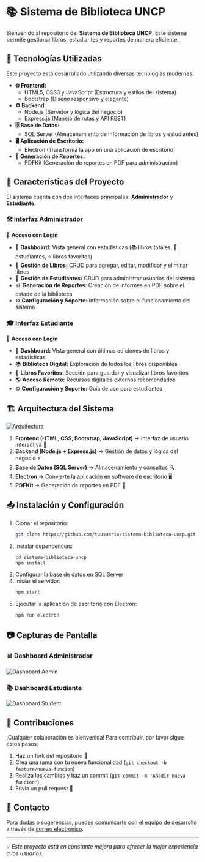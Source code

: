 # 📚 Sistema de Biblioteca UNCP

Bienvenido al repositorio del **Sistema de Biblioteca UNCP**. Este sistema permite gestionar libros, estudiantes y reportes de manera eficiente. 

## 🚀 Tecnologías Utilizadas

Este proyecto está desarrollado utilizando diversas tecnologías modernas:

- **🌐 Frontend:**
  - HTML5, CSS3 y JavaScript (Estructura y estilos del sistema)
  - Bootstrap (Diseño responsivo y elegante)
- **⚙️ Backend:**
  - Node.js (Servidor y lógica del negocio)
  - Express.js (Manejo de rutas y API REST)
- **🗄️ Base de Datos:**
  - SQL Server (Almacenamiento de información de libros y estudiantes)
- **🖥️ Aplicación de Escritorio:**
  - Electron (Transforma la app en una aplicación de escritorio)
- **📄 Generación de Reportes:**
  - PDFKit (Generación de reportes en PDF para administración)

## 🎯 Características del Proyecto

El sistema cuenta con dos interfaces principales: **Administrador** y **Estudiante**.

### 🛠️ Interfaz Administrador
👤 **Acceso con Login**
- 🔹 **Dashboard:** Vista general con estadísticas (📚 libros totales, 👥 estudiantes, ⭐ libros favoritos)
- 📖 **Gestión de Libros:** CRUD para agregar, editar, modificar y eliminar libros
- 👥 **Gestión de Estudiantes:** CRUD para administrar usuarios del sistema
- 📊 **Generación de Reportes:** Creación de informes en PDF sobre el estado de la biblioteca
- ⚙️ **Configuración y Soporte:** Información sobre el funcionamiento del sistema

### 🎓 Interfaz Estudiante
👤 **Acceso con Login**
- 🔹 **Dashboard:** Vista general con últimas adiciones de libros y estadísticas
- 📚 **Biblioteca Digital:** Exploración de todos los libros disponibles
- 📌 **Libros Favoritos:** Sección para guardar y visualizar libros favoritos
- 🌎 **Acceso Remoto:** Recursos digitales externos recomendados
- ⚙️ **Configuración y Soporte:** Guía de uso para estudiantes

## 🏗️ Arquitectura del Sistema

![Arquitectura](http://imgfz.com/i/cqHudEV.png)

1. **Frontend (HTML, CSS, Bootstrap, JavaScript)** → Interfaz de usuario interactiva 📜
2. **Backend (Node.js + Express.js)** → Gestión de datos y lógica del negocio ⚡
3. **Base de Datos (SQL Server)** → Almacenamiento y consultas 🔍
4. **Electron** → Convierte la aplicación en software de escritorio 🖥️
5. **PDFKit** → Generación de reportes en PDF 📄

## 📥 Instalación y Configuración

1. Clonar el repositorio:
   ```bash
   git clone https://github.com/tuusuario/sistema-biblioteca-uncp.git
   ```
2. Instalar dependencias:
   ```bash
   cd sistema-biblioteca-uncp
   npm install
   ```
3. Configurar la base de datos en SQL Server
4. Iniciar el servidor:
   ```bash
   npm start
   ```
5. Ejecutar la aplicación de escritorio con Electron:
   ```bash
   npm run electron
   ```

## 📷 Capturas de Pantalla

### 📊 Dashboard Administrador
![Dashboard Admin](http://imgfz.com/i/qtSQB6Y.png)

### 📚 Dashboard Estudiante
![Dashboard Student](http://imgfz.com/i/OJof79r.png)

## 🤝 Contribuciones
¡Cualquier colaboración es bienvenida! Para contribuir, por favor sigue estos pasos:
1. Haz un fork del repositorio 📌
2. Crea una rama con tu nueva funcionalidad (`git checkout -b feature/nueva-funcion`)
3. Realiza los cambios y haz un commit (`git commit -m 'Añadir nueva función'`)
4. Envía un pull request 🚀

## 📩 Contacto
Para dudas o sugerencias, puedes comunicarte con el equipo de desarrollo a través de [correo electrónico](stivensaliaga@gmail.com).

---
💡 *Este proyecto está en constante mejora para ofrecer la mejor experiencia a los usuarios.*
